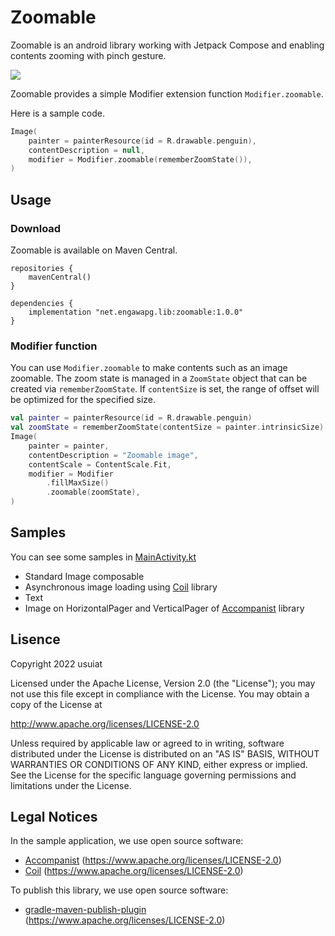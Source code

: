 # Zoomable

Zoomable is an android library working with Jetpack Compose and enabling contents zooming with pinch gesture.

![](doc/penguin.gif)

Zoomable provides a simple Modifier extension function `Modifier.zoomable`.

Here is a sample code.

```Kotlin
Image(
    painter = painterResource(id = R.drawable.penguin),
    contentDescription = null,
    modifier = Modifier.zoomable(rememberZoomState()),
)
```

## Usage

### Download

Zoomable is available on Maven Central.

```
repositories {
    mavenCentral()
}

dependencies {
    implementation "net.engawapg.lib:zoomable:1.0.0"
}
```

### Modifier function

You can use `Modifier.zoomable` to make contents such as an image zoomable.
The zoom state is managed in a `ZoomState` object that can be created via `rememberZoomState`.
If `contentSize` is set, the range of offset will be optimized for the specified size.

```Kotlin
val painter = painterResource(id = R.drawable.penguin)
val zoomState = rememberZoomState(contentSize = painter.intrinsicSize)
Image(
    painter = painter,
    contentDescription = "Zoomable image",
    contentScale = ContentScale.Fit,
    modifier = Modifier
        .fillMaxSize()
        .zoomable(zoomState),
)
```

## Samples

You can see some samples in [MainActivity.kt](app/src/main/java/net/engawapg/app/zoomable/MainActivity.kt)

- Standard Image composable
- Asynchronous image loading using [Coil](https://coil-kt.github.io/coil/) library
- Text
- Image on HorizontalPager and VerticalPager of [Accompanist](https://google.github.io/accompanist/pager/) library

## Lisence

Copyright 2022 usuiat

Licensed under the Apache License, Version 2.0 (the "License");
you may not use this file except in compliance with the License.
You may obtain a copy of the License at

http://www.apache.org/licenses/LICENSE-2.0

Unless required by applicable law or agreed to in writing, software
distributed under the License is distributed on an "AS IS" BASIS,
WITHOUT WARRANTIES OR CONDITIONS OF ANY KIND, either express or implied.
See the License for the specific language governing permissions and
limitations under the License.

## Legal Notices

In the sample application, we use open source software:

- [Accompanist](https://google.github.io/accompanist/) (https://www.apache.org/licenses/LICENSE-2.0)
- [Coil](https://coil-kt.github.io/coil/) (https://www.apache.org/licenses/LICENSE-2.0)

To publish this library, we use open source software:

- [gradle-maven-publish-plugin](https://github.com/vanniktech/gradle-maven-publish-plugin) (https://www.apache.org/licenses/LICENSE-2.0)
